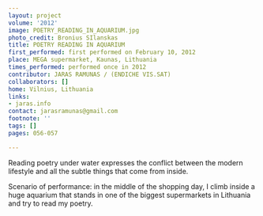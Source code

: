 ```yaml
---
layout: project
volume: '2012'
image: POETRY_READING_IN_AQUARIUM.jpg
photo_credit: Bronius SIlanskas
title: POETRY READING IN AQUARIUM
first_performed: first performed on February 10, 2012
place: MEGA supermarket, Kaunas, Lithuania
times_performed: performed once in 2012
contributor: JARAS RAMUNAS / (ENDICHE VIS.SAT)
collaborators: []
home: Vilnius, Lithuania
links:
- jaras.info
contact: jarasramunas@gmail.com
footnote: ''
tags: []
pages: 056-057

---
```


Reading poetry under water expresses the conflict between the modern lifestyle and all the subtle things that come from inside.

Scenario of performance: in the middle of the shopping day, I climb inside a huge aquarium that stands in one of the biggest supermarkets in Lithuania and try to read my poetry.

